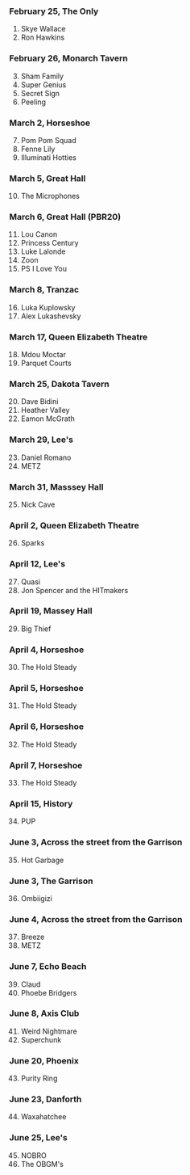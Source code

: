 ### February 25, The Only

1. Skye Wallace
2. Ron Hawkins

### February 26, Monarch Tavern

3. Sham Family
4. Super Genius
5. Secret Sign
6. Peeling

### March 2, Horseshoe

7. Pom Pom Squad
8. Fenne Lily
9. Illuminati Hotties

### March 5, Great Hall

10. The Microphones

### March 6, Great Hall (PBR20)

11. Lou Canon
12. Princess Century
13. Luke Lalonde
14. Zoon
15. PS I Love You

### March 8, Tranzac

16. Luka Kuplowsky
17. Alex Lukashevsky

### March 17, Queen Elizabeth Theatre

18. Mdou Moctar
19. Parquet Courts

### March 25, Dakota Tavern

20. Dave Bidini
21. Heather Valley
22. Eamon McGrath

### March 29, Lee's

23. Daniel Romano
24. METZ

### March 31, Masssey Hall

25. Nick Cave

### April 2, Queen Elizabeth Theatre

26. Sparks

### April 12, Lee's

27. Quasi
28. Jon Spencer and the HITmakers

### April 19, Massey Hall

29. Big Thief

### April 4, Horseshoe

30. The Hold Steady

### April 5, Horseshoe

31. The Hold Steady

### April 6, Horseshoe

32. The Hold Steady

### April 7, Horseshoe

33. The Hold Steady

### April 15, History

34. PUP

### June 3, Across the street from the Garrison

35. Hot Garbage

### June 3, The Garrison

36. Ombiigizi

### June 4, Across the street from the Garrison

37. Breeze
38. METZ

### June 7, Echo Beach

39. Claud
40. Phoebe Bridgers

### June 8, Axis Club

41. Weird Nightmare
42. Superchunk

### June 20, Phoenix

43. Purity Ring

### June 23, Danforth

44. Waxahatchee

### June 25, Lee's

45. NOBRO
46. The OBGM's
